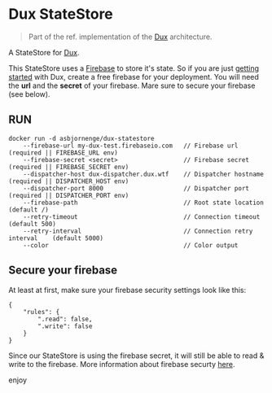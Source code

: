 # Dux StateStore

>Part of the ref. implementation of the [Dux](https://github.com/asbjornenge/dux) architecture.

A StateStore for [Dux](https://github.com/asbjornenge/dux).  

This StateStore uses a [Firebase](https://www.firebase.com/) to store it's state. So if you are just [getting started](https://github.com/asbjornenge/dux-quickstart) with Dux, create a free firebase for your deployment. You will need the **url** and the **secret** of your firebase. Mare sure to secure your firebase (see below).

## RUN

    docker run -d asbjornenge/dux-statestore
        --firebase-url my-dux-test.firebaseio.com   // Firebase url                 (required || FIREBASE_URL env)
        --firebase-secret <secret>                  // Firebase secret              (required || FIREBASE_SECRET env)
        --dispatcher-host dux-dispatcher.dux.wtf    // Dispatcher hostname          (required || DISPATCHER_HOST env)
        --dispatcher-port 8000                      // Dispatcher port              (required || DISPATCHER_PORT env)
        --firebase-path                             // Root state location          (default /)
        --retry-timeout                             // Connection timeout           (default 500) 
        --retry-interval                            // Connection retry interval    (default 5000)
        --color                                     // Color output

## Secure your firebase

At least at first, make sure your firebase security settings look like this:

    {
        "rules": {
            ".read": false,
            ".write": false
        }
    }

Since our StateStore is using the firebase secret, it will still be able to read & write to the firebase. More information about firebase securty [here](https://www.firebase.com/docs/web/guide/understanding-security.html).

enjoy
